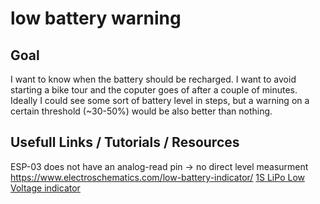 # low battery warning

## Goal

I want to know when the battery should be recharged. I want to avoid starting a bike tour and the coputer goes of after a couple of minutes.
Ideally I could see some sort of battery level in steps, but a warning on a certain threshold (~30-50%) would be also better than nothing.

## Usefull Links / Tutorials / Resources

ESP-03 does not have an analog-read pin -> no direct level measurment
https://www.electroschematics.com/low-battery-indicator/
[1S LiPo Low Voltage indicator](https://www.flitetest.com/articles/diy-micro-1s-low-voltage-warning)

